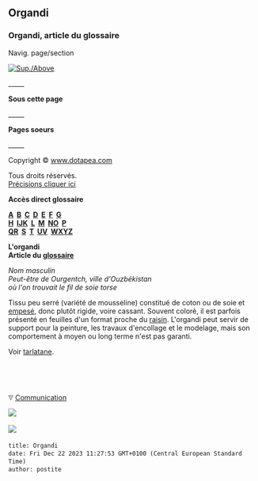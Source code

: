 ## Organdi
### Organdi, article du glossaire
 Navig. page/section

[![Sup./Above](_derived/up_cmp_themenoir010_up.gif)](no.html)

\_\_\_\_\_

**Sous cette page**

\_\_\_\_\_

**Pages soeurs**

\_\_\_\_\_

Copyright © www.dotapea.com

Tous droits réservés.  
[Précisions cliquer ici](droitscopie.html)

**Accès direct glossaire**

**[A](a.html)  [B](b.html)  [C](c.html)  [D](d.html)  [E](e.html)  [F](f.html)  [G](g.html)  
[H](h.html)  [IJK](ijk.html)  [L](l.html)  [M](m.html)  [NO](no.html)  [P](p.html)  
[QR](qr.html)  [S](s.html)  [T](t.html)  [UV](uv.html)  [WXYZ](wxyz.html)**

**L'organdi  
Article du [glossaire](glossaire.html)**

_Nom masculin  
Peut-être de Ourgentch, ville d'Ouzbékistan  
où l'on trouvait le fil de soie torse_

Tissu peu serré (variété de mousseline) constitué de coton ou de soie et [empesé](empois.html), donc plutôt rigide, voire cassant. Souvent coloré, il est parfois présenté en feuilles d'un format proche du [raisin](raisin.html). L'organdi peut servir de support pour la peinture, les travaux d'encollage et le modelage, mais son comportement à moyen ou long terme n'est pas garanti.

Voir [tarlatane](tarlatane.html).



 

 ![](images/transparent122x1.gif)

![](images/flechebas.gif) [Communication](http://www.artrealite.com/annonceurs.htm) 

[![](https://cbonvin.fr/sites/regie.artrealite.com/visuels/campagne1.png)](index-2.html#20131014)

![](https://cbonvin.fr/sites/regie.artrealite.com/visuels/campagne2.png)
```
title: Organdi
date: Fri Dec 22 2023 11:27:53 GMT+0100 (Central European Standard Time)
author: postite
```
